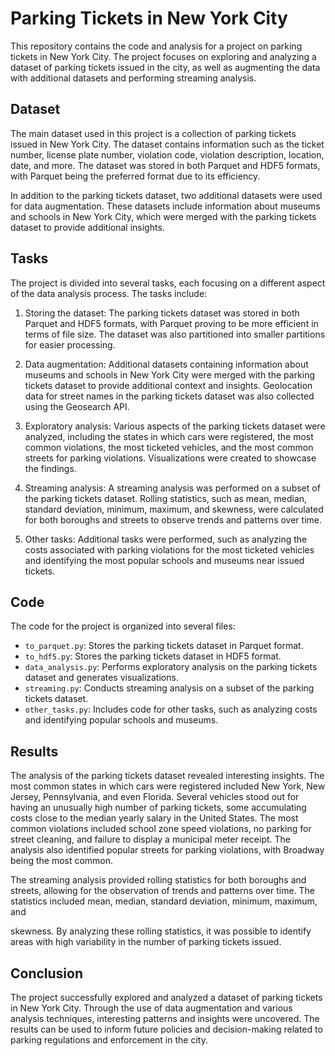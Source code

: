# Parking Tickets in New York City

This repository contains the code and analysis for a project on parking tickets in New York City. The project focuses on exploring and analyzing a dataset of parking tickets issued in the city, as well as augmenting the data with additional datasets and performing streaming analysis.

## Dataset

The main dataset used in this project is a collection of parking tickets issued in New York City. The dataset contains information such as the ticket number, license plate number, violation code, violation description, location, date, and more. The dataset was stored in both Parquet and HDF5 formats, with Parquet being the preferred format due to its efficiency.

In addition to the parking tickets dataset, two additional datasets were used for data augmentation. These datasets include information about museums and schools in New York City, which were merged with the parking tickets dataset to provide additional insights.

## Tasks

The project is divided into several tasks, each focusing on a different aspect of the data analysis process. The tasks include:

1. Storing the dataset: The parking tickets dataset was stored in both Parquet and HDF5 formats, with Parquet proving to be more efficient in terms of file size. The dataset was also partitioned into smaller partitions for easier processing.

2. Data augmentation: Additional datasets containing information about museums and schools in New York City were merged with the parking tickets dataset to provide additional context and insights. Geolocation data for street names in the parking tickets dataset was also collected using the Geosearch API.

3. Exploratory analysis: Various aspects of the parking tickets dataset were analyzed, including the states in which cars were registered, the most common violations, the most ticketed vehicles, and the most common streets for parking violations. Visualizations were created to showcase the findings.

4. Streaming analysis: A streaming analysis was performed on a subset of the parking tickets dataset. Rolling statistics, such as mean, median, standard deviation, minimum, maximum, and skewness, were calculated for both boroughs and streets to observe trends and patterns over time.

5. Other tasks: Additional tasks were performed, such as analyzing the costs associated with parking violations for the most ticketed vehicles and identifying the most popular schools and museums near issued tickets.

## Code

The code for the project is organized into several files:

- `to_parquet.py`: Stores the parking tickets dataset in Parquet format.
- `to_hdf5.py`: Stores the parking tickets dataset in HDF5 format.
- `data_analysis.py`: Performs exploratory analysis on the parking tickets dataset and generates visualizations.
- `streaming.py`: Conducts streaming analysis on a subset of the parking tickets dataset.
- `other_tasks.py`: Includes code for other tasks, such as analyzing costs and identifying popular schools and museums.

## Results

The analysis of the parking tickets dataset revealed interesting insights. The most common states in which cars were registered included New York, New Jersey, Pennsylvania, and even Florida. Several vehicles stood out for having an unusually high number of parking tickets, some accumulating costs close to the median yearly salary in the United States. The most common violations included school zone speed violations, no parking for street cleaning, and failure to display a municipal meter receipt. The analysis also identified popular streets for parking violations, with Broadway being the most common.

The streaming analysis provided rolling statistics for both boroughs and streets, allowing for the observation of trends and patterns over time. The statistics included mean, median, standard deviation, minimum, maximum, and

 skewness. By analyzing these rolling statistics, it was possible to identify areas with high variability in the number of parking tickets issued.

## Conclusion

The project successfully explored and analyzed a dataset of parking tickets in New York City. Through the use of data augmentation and various analysis techniques, interesting patterns and insights were uncovered. The results can be used to inform future policies and decision-making related to parking regulations and enforcement in the city.